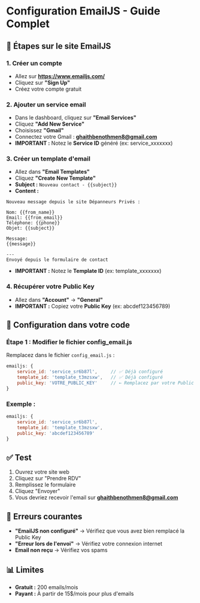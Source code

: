 # Configuration EmailJS - Guide Complet

## 🎯 Étapes sur le site EmailJS

### 1. Créer un compte
- Allez sur **https://www.emailjs.com/**
- Cliquez sur **"Sign Up"**
- Créez votre compte gratuit

### 2. Ajouter un service email
- Dans le dashboard, cliquez sur **"Email Services"**
- Cliquez **"Add New Service"**
- Choisissez **"Gmail"**
- Connectez votre Gmail : **ghaithbenothmen8@gmail.com**
- **IMPORTANT :** Notez le **Service ID** généré (ex: service_xxxxxxx)

### 3. Créer un template d'email
- Allez dans **"Email Templates"**
- Cliquez **"Create New Template"**
- **Subject :** `Nouveau contact - {{subject}}`
- **Content :**
```
Nouveau message depuis le site Dépanneurs Privés :

Nom: {{from_name}}
Email: {{from_email}}
Téléphone: {{phone}}
Objet: {{subject}}

Message:
{{message}}

---
Envoyé depuis le formulaire de contact
```
- **IMPORTANT :** Notez le **Template ID** (ex: template_xxxxxxx)

### 4. Récupérer votre Public Key
- Allez dans **"Account"** → **"General"**
- **IMPORTANT :** Copiez votre **Public Key** (ex: abcdef123456789)

## 🔧 Configuration dans votre code

### Étape 1 : Modifier le fichier config_email.js
Remplacez dans le fichier `config_email.js` :

```javascript
emailjs: {
    service_id: 'service_sr6b87l',     // ✅ Déjà configuré
    template_id: 'template_t3mzsxw',   // ✅ Déjà configuré
    public_key: 'VOTRE_PUBLIC_KEY'     // ← Remplacez par votre Public Key
}
```

### Exemple :
```javascript
emailjs: {
    service_id: 'service_sr6b87l',
    template_id: 'template_t3mzsxw',  
    public_key: 'abcdef123456789'
}
```

## ✅ Test
1. Ouvrez votre site web
2. Cliquez sur "Prendre RDV"
3. Remplissez le formulaire
4. Cliquez "Envoyer"
5. Vous devriez recevoir l'email sur **ghaithbenothmen8@gmail.com**

## 🚨 Erreurs courantes
- **"EmailJS non configuré"** → Vérifiez que vous avez bien remplacé la Public Key
- **"Erreur lors de l'envoi"** → Vérifiez votre connexion internet
- **Email non reçu** → Vérifiez vos spams

## 📊 Limites
- **Gratuit :** 200 emails/mois
- **Payant :** À partir de 15$/mois pour plus d'emails
